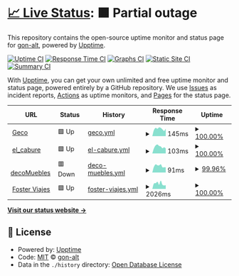# [📈 Live Status](https://gon-alt.github.io/estado_de_sitiosWeb): <!--live status--> **🟧 Partial outage**

This repository contains the open-source uptime monitor and status page for [gon-alt](https://gon-alt.github.io/estado_de_sitiosWeb), powered by [Upptime](https://github.com/upptime/upptime).

[![Uptime CI](https://github.com/gon-alt/estado_de_sitiosWeb/workflows/Uptime%20CI/badge.svg)](https://github.com/gon-alt/estado_de_sitiosWeb/actions?query=workflow%3A%22Uptime+CI%22)
[![Response Time CI](https://github.com/gon-alt/estado_de_sitiosWeb/workflows/Response%20Time%20CI/badge.svg)](https://github.com/gon-alt/estado_de_sitiosWeb/actions?query=workflow%3A%22Response+Time+CI%22)
[![Graphs CI](https://github.com/gon-alt/estado_de_sitiosWeb/workflows/Graphs%20CI/badge.svg)](https://github.com/gon-alt/estado_de_sitiosWeb/actions?query=workflow%3A%22Graphs+CI%22)
[![Static Site CI](https://github.com/gon-alt/estado_de_sitiosWeb/workflows/Static%20Site%20CI/badge.svg)](https://github.com/gon-alt/estado_de_sitiosWeb/actions?query=workflow%3A%22Static+Site+CI%22)
[![Summary CI](https://github.com/gon-alt/estado_de_sitiosWeb/workflows/Summary%20CI/badge.svg)](https://github.com/gon-alt/estado_de_sitiosWeb/actions?query=workflow%3A%22Summary+CI%22)

With [Upptime](https://upptime.js.org), you can get your own unlimited and free uptime monitor and status page, powered entirely by a GitHub repository. We use [Issues](https://github.com/gon-alt/estado_de_sitiosWeb/issues) as incident reports, [Actions](https://github.com/gon-alt/estado_de_sitiosWeb/actions) as uptime monitors, and [Pages](https://gon-alt.github.io/estado_de_sitiosWeb) for the status page.

<!--start: status pages-->
<!-- This summary is generated by Upptime (https://github.com/upptime/upptime) -->
<!-- Do not edit this manually, your changes will be overwritten -->
<!-- prettier-ignore -->
| URL | Status | History | Response Time | Uptime |
| --- | ------ | ------- | ------------- | ------ |
| <img alt="" src="https://favicons.githubusercontent.com/gon-alt.github.io" height="13"> [Geco](https://gon-alt.github.io/geco/) | 🟩 Up | [geco.yml](https://github.com/gon-alt/estado_de_sitiosWeb/commits/HEAD/history/geco.yml) | <details><summary><img alt="Response time graph" src="./graphs/geco/response-time-week.png" height="20"> 145ms</summary><br><a href="https://gon-alt.github.io/estado_de_sitiosWeb/history/geco"><img alt="Response time 121" src="https://img.shields.io/endpoint?url=https%3A%2F%2Fraw.githubusercontent.com%2Fgon-alt%2Festado_de_sitiosWeb%2FHEAD%2Fapi%2Fgeco%2Fresponse-time.json"></a><br><a href="https://gon-alt.github.io/estado_de_sitiosWeb/history/geco"><img alt="24-hour response time 126" src="https://img.shields.io/endpoint?url=https%3A%2F%2Fraw.githubusercontent.com%2Fgon-alt%2Festado_de_sitiosWeb%2FHEAD%2Fapi%2Fgeco%2Fresponse-time-day.json"></a><br><a href="https://gon-alt.github.io/estado_de_sitiosWeb/history/geco"><img alt="7-day response time 145" src="https://img.shields.io/endpoint?url=https%3A%2F%2Fraw.githubusercontent.com%2Fgon-alt%2Festado_de_sitiosWeb%2FHEAD%2Fapi%2Fgeco%2Fresponse-time-week.json"></a><br><a href="https://gon-alt.github.io/estado_de_sitiosWeb/history/geco"><img alt="30-day response time 121" src="https://img.shields.io/endpoint?url=https%3A%2F%2Fraw.githubusercontent.com%2Fgon-alt%2Festado_de_sitiosWeb%2FHEAD%2Fapi%2Fgeco%2Fresponse-time-month.json"></a><br><a href="https://gon-alt.github.io/estado_de_sitiosWeb/history/geco"><img alt="1-year response time 121" src="https://img.shields.io/endpoint?url=https%3A%2F%2Fraw.githubusercontent.com%2Fgon-alt%2Festado_de_sitiosWeb%2FHEAD%2Fapi%2Fgeco%2Fresponse-time-year.json"></a></details> | <details><summary><a href="https://gon-alt.github.io/estado_de_sitiosWeb/history/geco">100.00%</a></summary><a href="https://gon-alt.github.io/estado_de_sitiosWeb/history/geco"><img alt="All-time uptime 100.00%" src="https://img.shields.io/endpoint?url=https%3A%2F%2Fraw.githubusercontent.com%2Fgon-alt%2Festado_de_sitiosWeb%2FHEAD%2Fapi%2Fgeco%2Fuptime.json"></a><br><a href="https://gon-alt.github.io/estado_de_sitiosWeb/history/geco"><img alt="24-hour uptime 100.00%" src="https://img.shields.io/endpoint?url=https%3A%2F%2Fraw.githubusercontent.com%2Fgon-alt%2Festado_de_sitiosWeb%2FHEAD%2Fapi%2Fgeco%2Fuptime-day.json"></a><br><a href="https://gon-alt.github.io/estado_de_sitiosWeb/history/geco"><img alt="7-day uptime 100.00%" src="https://img.shields.io/endpoint?url=https%3A%2F%2Fraw.githubusercontent.com%2Fgon-alt%2Festado_de_sitiosWeb%2FHEAD%2Fapi%2Fgeco%2Fuptime-week.json"></a><br><a href="https://gon-alt.github.io/estado_de_sitiosWeb/history/geco"><img alt="30-day uptime 100.00%" src="https://img.shields.io/endpoint?url=https%3A%2F%2Fraw.githubusercontent.com%2Fgon-alt%2Festado_de_sitiosWeb%2FHEAD%2Fapi%2Fgeco%2Fuptime-month.json"></a><br><a href="https://gon-alt.github.io/estado_de_sitiosWeb/history/geco"><img alt="1-year uptime 100.00%" src="https://img.shields.io/endpoint?url=https%3A%2F%2Fraw.githubusercontent.com%2Fgon-alt%2Festado_de_sitiosWeb%2FHEAD%2Fapi%2Fgeco%2Fuptime-year.json"></a></details>
| <img alt="" src="https://favicons.githubusercontent.com/gon-alt.github.io" height="13"> [el_cabure](https://gon-alt.github.io/el_cabure/) | 🟩 Up | [el-cabure.yml](https://github.com/gon-alt/estado_de_sitiosWeb/commits/HEAD/history/el-cabure.yml) | <details><summary><img alt="Response time graph" src="./graphs/el-cabure/response-time-week.png" height="20"> 103ms</summary><br><a href="https://gon-alt.github.io/estado_de_sitiosWeb/history/el-cabure"><img alt="Response time 75" src="https://img.shields.io/endpoint?url=https%3A%2F%2Fraw.githubusercontent.com%2Fgon-alt%2Festado_de_sitiosWeb%2FHEAD%2Fapi%2Fel-cabure%2Fresponse-time.json"></a><br><a href="https://gon-alt.github.io/estado_de_sitiosWeb/history/el-cabure"><img alt="24-hour response time 86" src="https://img.shields.io/endpoint?url=https%3A%2F%2Fraw.githubusercontent.com%2Fgon-alt%2Festado_de_sitiosWeb%2FHEAD%2Fapi%2Fel-cabure%2Fresponse-time-day.json"></a><br><a href="https://gon-alt.github.io/estado_de_sitiosWeb/history/el-cabure"><img alt="7-day response time 103" src="https://img.shields.io/endpoint?url=https%3A%2F%2Fraw.githubusercontent.com%2Fgon-alt%2Festado_de_sitiosWeb%2FHEAD%2Fapi%2Fel-cabure%2Fresponse-time-week.json"></a><br><a href="https://gon-alt.github.io/estado_de_sitiosWeb/history/el-cabure"><img alt="30-day response time 75" src="https://img.shields.io/endpoint?url=https%3A%2F%2Fraw.githubusercontent.com%2Fgon-alt%2Festado_de_sitiosWeb%2FHEAD%2Fapi%2Fel-cabure%2Fresponse-time-month.json"></a><br><a href="https://gon-alt.github.io/estado_de_sitiosWeb/history/el-cabure"><img alt="1-year response time 75" src="https://img.shields.io/endpoint?url=https%3A%2F%2Fraw.githubusercontent.com%2Fgon-alt%2Festado_de_sitiosWeb%2FHEAD%2Fapi%2Fel-cabure%2Fresponse-time-year.json"></a></details> | <details><summary><a href="https://gon-alt.github.io/estado_de_sitiosWeb/history/el-cabure">100.00%</a></summary><a href="https://gon-alt.github.io/estado_de_sitiosWeb/history/el-cabure"><img alt="All-time uptime 100.00%" src="https://img.shields.io/endpoint?url=https%3A%2F%2Fraw.githubusercontent.com%2Fgon-alt%2Festado_de_sitiosWeb%2FHEAD%2Fapi%2Fel-cabure%2Fuptime.json"></a><br><a href="https://gon-alt.github.io/estado_de_sitiosWeb/history/el-cabure"><img alt="24-hour uptime 100.00%" src="https://img.shields.io/endpoint?url=https%3A%2F%2Fraw.githubusercontent.com%2Fgon-alt%2Festado_de_sitiosWeb%2FHEAD%2Fapi%2Fel-cabure%2Fuptime-day.json"></a><br><a href="https://gon-alt.github.io/estado_de_sitiosWeb/history/el-cabure"><img alt="7-day uptime 100.00%" src="https://img.shields.io/endpoint?url=https%3A%2F%2Fraw.githubusercontent.com%2Fgon-alt%2Festado_de_sitiosWeb%2FHEAD%2Fapi%2Fel-cabure%2Fuptime-week.json"></a><br><a href="https://gon-alt.github.io/estado_de_sitiosWeb/history/el-cabure"><img alt="30-day uptime 100.00%" src="https://img.shields.io/endpoint?url=https%3A%2F%2Fraw.githubusercontent.com%2Fgon-alt%2Festado_de_sitiosWeb%2FHEAD%2Fapi%2Fel-cabure%2Fuptime-month.json"></a><br><a href="https://gon-alt.github.io/estado_de_sitiosWeb/history/el-cabure"><img alt="1-year uptime 100.00%" src="https://img.shields.io/endpoint?url=https%3A%2F%2Fraw.githubusercontent.com%2Fgon-alt%2Festado_de_sitiosWeb%2FHEAD%2Fapi%2Fel-cabure%2Fuptime-year.json"></a></details>
| <img alt="" src="https://favicons.githubusercontent.com/gon-alt.github.io" height="13"> [decoMuebles](https://gon-alt.github.io/decoMuebles/) | 🟥 Down | [deco-muebles.yml](https://github.com/gon-alt/estado_de_sitiosWeb/commits/HEAD/history/deco-muebles.yml) | <details><summary><img alt="Response time graph" src="./graphs/deco-muebles/response-time-week.png" height="20"> 91ms</summary><br><a href="https://gon-alt.github.io/estado_de_sitiosWeb/history/deco-muebles"><img alt="Response time 75" src="https://img.shields.io/endpoint?url=https%3A%2F%2Fraw.githubusercontent.com%2Fgon-alt%2Festado_de_sitiosWeb%2FHEAD%2Fapi%2Fdeco-muebles%2Fresponse-time.json"></a><br><a href="https://gon-alt.github.io/estado_de_sitiosWeb/history/deco-muebles"><img alt="24-hour response time 58" src="https://img.shields.io/endpoint?url=https%3A%2F%2Fraw.githubusercontent.com%2Fgon-alt%2Festado_de_sitiosWeb%2FHEAD%2Fapi%2Fdeco-muebles%2Fresponse-time-day.json"></a><br><a href="https://gon-alt.github.io/estado_de_sitiosWeb/history/deco-muebles"><img alt="7-day response time 91" src="https://img.shields.io/endpoint?url=https%3A%2F%2Fraw.githubusercontent.com%2Fgon-alt%2Festado_de_sitiosWeb%2FHEAD%2Fapi%2Fdeco-muebles%2Fresponse-time-week.json"></a><br><a href="https://gon-alt.github.io/estado_de_sitiosWeb/history/deco-muebles"><img alt="30-day response time 75" src="https://img.shields.io/endpoint?url=https%3A%2F%2Fraw.githubusercontent.com%2Fgon-alt%2Festado_de_sitiosWeb%2FHEAD%2Fapi%2Fdeco-muebles%2Fresponse-time-month.json"></a><br><a href="https://gon-alt.github.io/estado_de_sitiosWeb/history/deco-muebles"><img alt="1-year response time 75" src="https://img.shields.io/endpoint?url=https%3A%2F%2Fraw.githubusercontent.com%2Fgon-alt%2Festado_de_sitiosWeb%2FHEAD%2Fapi%2Fdeco-muebles%2Fresponse-time-year.json"></a></details> | <details><summary><a href="https://gon-alt.github.io/estado_de_sitiosWeb/history/deco-muebles">99.96%</a></summary><a href="https://gon-alt.github.io/estado_de_sitiosWeb/history/deco-muebles"><img alt="All-time uptime 99.99%" src="https://img.shields.io/endpoint?url=https%3A%2F%2Fraw.githubusercontent.com%2Fgon-alt%2Festado_de_sitiosWeb%2FHEAD%2Fapi%2Fdeco-muebles%2Fuptime.json"></a><br><a href="https://gon-alt.github.io/estado_de_sitiosWeb/history/deco-muebles"><img alt="24-hour uptime 99.74%" src="https://img.shields.io/endpoint?url=https%3A%2F%2Fraw.githubusercontent.com%2Fgon-alt%2Festado_de_sitiosWeb%2FHEAD%2Fapi%2Fdeco-muebles%2Fuptime-day.json"></a><br><a href="https://gon-alt.github.io/estado_de_sitiosWeb/history/deco-muebles"><img alt="7-day uptime 99.96%" src="https://img.shields.io/endpoint?url=https%3A%2F%2Fraw.githubusercontent.com%2Fgon-alt%2Festado_de_sitiosWeb%2FHEAD%2Fapi%2Fdeco-muebles%2Fuptime-week.json"></a><br><a href="https://gon-alt.github.io/estado_de_sitiosWeb/history/deco-muebles"><img alt="30-day uptime 99.99%" src="https://img.shields.io/endpoint?url=https%3A%2F%2Fraw.githubusercontent.com%2Fgon-alt%2Festado_de_sitiosWeb%2FHEAD%2Fapi%2Fdeco-muebles%2Fuptime-month.json"></a><br><a href="https://gon-alt.github.io/estado_de_sitiosWeb/history/deco-muebles"><img alt="1-year uptime 99.99%" src="https://img.shields.io/endpoint?url=https%3A%2F%2Fraw.githubusercontent.com%2Fgon-alt%2Festado_de_sitiosWeb%2FHEAD%2Fapi%2Fdeco-muebles%2Fuptime-year.json"></a></details>
| <img alt="" src="https://favicons.githubusercontent.com/fosterviajes.tur.ar" height="13"> [Foster Viajes](https://fosterviajes.tur.ar/) | 🟩 Up | [foster-viajes.yml](https://github.com/gon-alt/estado_de_sitiosWeb/commits/HEAD/history/foster-viajes.yml) | <details><summary><img alt="Response time graph" src="./graphs/foster-viajes/response-time-week.png" height="20"> 2026ms</summary><br><a href="https://gon-alt.github.io/estado_de_sitiosWeb/history/foster-viajes"><img alt="Response time 2300" src="https://img.shields.io/endpoint?url=https%3A%2F%2Fraw.githubusercontent.com%2Fgon-alt%2Festado_de_sitiosWeb%2FHEAD%2Fapi%2Ffoster-viajes%2Fresponse-time.json"></a><br><a href="https://gon-alt.github.io/estado_de_sitiosWeb/history/foster-viajes"><img alt="24-hour response time 1380" src="https://img.shields.io/endpoint?url=https%3A%2F%2Fraw.githubusercontent.com%2Fgon-alt%2Festado_de_sitiosWeb%2FHEAD%2Fapi%2Ffoster-viajes%2Fresponse-time-day.json"></a><br><a href="https://gon-alt.github.io/estado_de_sitiosWeb/history/foster-viajes"><img alt="7-day response time 2026" src="https://img.shields.io/endpoint?url=https%3A%2F%2Fraw.githubusercontent.com%2Fgon-alt%2Festado_de_sitiosWeb%2FHEAD%2Fapi%2Ffoster-viajes%2Fresponse-time-week.json"></a><br><a href="https://gon-alt.github.io/estado_de_sitiosWeb/history/foster-viajes"><img alt="30-day response time 2300" src="https://img.shields.io/endpoint?url=https%3A%2F%2Fraw.githubusercontent.com%2Fgon-alt%2Festado_de_sitiosWeb%2FHEAD%2Fapi%2Ffoster-viajes%2Fresponse-time-month.json"></a><br><a href="https://gon-alt.github.io/estado_de_sitiosWeb/history/foster-viajes"><img alt="1-year response time 2300" src="https://img.shields.io/endpoint?url=https%3A%2F%2Fraw.githubusercontent.com%2Fgon-alt%2Festado_de_sitiosWeb%2FHEAD%2Fapi%2Ffoster-viajes%2Fresponse-time-year.json"></a></details> | <details><summary><a href="https://gon-alt.github.io/estado_de_sitiosWeb/history/foster-viajes">100.00%</a></summary><a href="https://gon-alt.github.io/estado_de_sitiosWeb/history/foster-viajes"><img alt="All-time uptime 99.86%" src="https://img.shields.io/endpoint?url=https%3A%2F%2Fraw.githubusercontent.com%2Fgon-alt%2Festado_de_sitiosWeb%2FHEAD%2Fapi%2Ffoster-viajes%2Fuptime.json"></a><br><a href="https://gon-alt.github.io/estado_de_sitiosWeb/history/foster-viajes"><img alt="24-hour uptime 100.00%" src="https://img.shields.io/endpoint?url=https%3A%2F%2Fraw.githubusercontent.com%2Fgon-alt%2Festado_de_sitiosWeb%2FHEAD%2Fapi%2Ffoster-viajes%2Fuptime-day.json"></a><br><a href="https://gon-alt.github.io/estado_de_sitiosWeb/history/foster-viajes"><img alt="7-day uptime 100.00%" src="https://img.shields.io/endpoint?url=https%3A%2F%2Fraw.githubusercontent.com%2Fgon-alt%2Festado_de_sitiosWeb%2FHEAD%2Fapi%2Ffoster-viajes%2Fuptime-week.json"></a><br><a href="https://gon-alt.github.io/estado_de_sitiosWeb/history/foster-viajes"><img alt="30-day uptime 99.86%" src="https://img.shields.io/endpoint?url=https%3A%2F%2Fraw.githubusercontent.com%2Fgon-alt%2Festado_de_sitiosWeb%2FHEAD%2Fapi%2Ffoster-viajes%2Fuptime-month.json"></a><br><a href="https://gon-alt.github.io/estado_de_sitiosWeb/history/foster-viajes"><img alt="1-year uptime 99.86%" src="https://img.shields.io/endpoint?url=https%3A%2F%2Fraw.githubusercontent.com%2Fgon-alt%2Festado_de_sitiosWeb%2FHEAD%2Fapi%2Ffoster-viajes%2Fuptime-year.json"></a></details>

<!--end: status pages-->

[**Visit our status website →**](https://gon-alt.github.io/estado_de_sitiosWeb)

## 📄 License

- Powered by: [Upptime](https://github.com/upptime/upptime)
- Code: [MIT](./LICENSE) © [gon-alt](https://gon-alt.github.io/estado_de_sitiosWeb)
- Data in the `./history` directory: [Open Database License](https://opendatacommons.org/licenses/odbl/1-0/)
